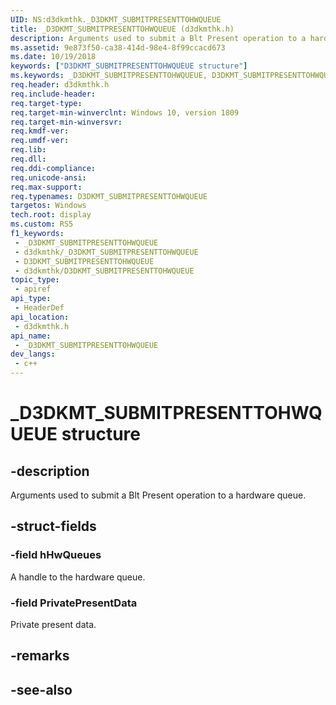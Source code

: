 ```yaml
---
UID: NS:d3dkmthk._D3DKMT_SUBMITPRESENTTOHWQUEUE
title: _D3DKMT_SUBMITPRESENTTOHWQUEUE (d3dkmthk.h)
description: Arguments used to submit a Blt Present operation to a hardware queue.
ms.assetid: 9e873f50-ca38-414d-98e4-8f99ccacd673
ms.date: 10/19/2018
keywords: ["D3DKMT_SUBMITPRESENTTOHWQUEUE structure"]
ms.keywords: _D3DKMT_SUBMITPRESENTTOHWQUEUE, D3DKMT_SUBMITPRESENTTOHWQUEUE,
req.header: d3dkmthk.h
req.include-header: 
req.target-type: 
req.target-min-winverclnt: Windows 10, version 1809
req.target-min-winversvr: 
req.kmdf-ver: 
req.umdf-ver: 
req.lib: 
req.dll: 
req.ddi-compliance: 
req.unicode-ansi: 
req.max-support: 
req.typenames: D3DKMT_SUBMITPRESENTTOHWQUEUE
targetos: Windows
tech.root: display
ms.custom: RS5
f1_keywords:
 - _D3DKMT_SUBMITPRESENTTOHWQUEUE
 - d3dkmthk/_D3DKMT_SUBMITPRESENTTOHWQUEUE
 - D3DKMT_SUBMITPRESENTTOHWQUEUE
 - d3dkmthk/D3DKMT_SUBMITPRESENTTOHWQUEUE
topic_type:
 - apiref
api_type:
 - HeaderDef
api_location:
 - d3dkmthk.h
api_name:
 - _D3DKMT_SUBMITPRESENTTOHWQUEUE
dev_langs:
 - c++
---
```


# _D3DKMT_SUBMITPRESENTTOHWQUEUE structure


## -description

Arguments used to submit a Blt Present operation to a hardware queue.

## -struct-fields

### -field hHwQueues

A handle to the hardware queue.

### -field PrivatePresentData

 
Private present data.

## -remarks

## -see-also

